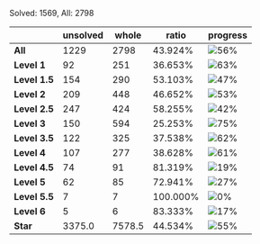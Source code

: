 Solved: 1569, All: 2798

| |unsolved|whole|ratio|progress|
|----|----|----|----|----|
|**All**| 1229 | 2798 | 43.924%| ![56%](https://progress-bar.dev/56?title=All) |
|**Level 1**| 92 | 251 | 36.653%| ![63%](https://progress-bar.dev/63?title=Level+1++)|
|**Level 1.5**| 154 | 290 | 53.103%| ![47%](https://progress-bar.dev/47?title=Level+1.5)|
|**Level 2**| 209 | 448 | 46.652%| ![53%](https://progress-bar.dev/53?title=Level+2++)|
|**Level 2.5**| 247 | 424 | 58.255%| ![42%](https://progress-bar.dev/42?title=Level+2.5)|
|**Level 3**| 150 | 594 | 25.253%| ![75%](https://progress-bar.dev/75?title=Level+3++)|
|**Level 3.5**| 122 | 325 | 37.538%| ![62%](https://progress-bar.dev/62?title=Level+3.5)|
|**Level 4**| 107 | 277 | 38.628%| ![61%](https://progress-bar.dev/61?title=Level+4++)|
|**Level 4.5**| 74 | 91 | 81.319%| ![19%](https://progress-bar.dev/19?title=Level+4.5)|
|**Level 5**| 62 | 85 | 72.941%| ![27%](https://progress-bar.dev/27?title=Level+5++)|
|**Level 5.5**| 7 | 7 | 100.000%| ![0%](https://progress-bar.dev/0?title=Level+5.5)|
|**Level 6**| 5 | 6 | 83.333%| ![17%](https://progress-bar.dev/17?title=Level+6++)|
|**Star**|3375.0 | 7578.5 |44.534%| ![55%](https://progress-bar.dev/55?title=Star) |
